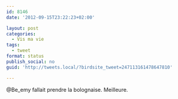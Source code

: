 ```yaml
---
id: 8146
date: '2012-09-15T23:22:23+02:00'

layout: post
categories:
  - Vis ma vie
tags:
  - tweet
format: status
publish_social: no
guid: 'http://tweets.local/?birdsite_tweet=247113161478647810'

---
```


@Be\_emy fallait prendre la bolognaise. Meilleure.